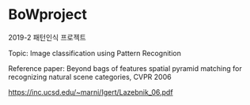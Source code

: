 # BoWproject
2019-2 패턴인식 프로젝트

Topic: Image classification using Pattern Recognition

Reference paper: Beyond bags of features spatial pyramid matching for recognizing natural scene categories, CVPR 2006

<https://inc.ucsd.edu/~marni/Igert/Lazebnik_06.pdf>
